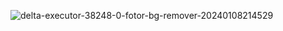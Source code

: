 ![delta-executor-38248-0-fotor-bg-remover-20240108214529](https://github.com/githubforeva/byfron-bypass615v-EMLULATOR/assets/146828296/d1995084-de2e-4d00-977c-674dbe6eccb7)
